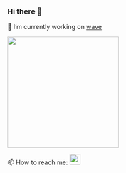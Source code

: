### Hi there 👋

🔭 I’m currently working on [wave](https://www.linkedin.com/in/pcoignac/)

<img width="250" src="https://github.com/wave-soft/.github/raw/main/banniere.png">


📫 How to reach me:
[<img src="https://cdn-icons-png.flaticon.com/512/174/174857.png" width="24">](https://www.linkedin.com/in/pcoignac/)
<!--
**DayUx/DayUx** is a ✨ _special_ ✨ repository because its `README.md` (this file) appears on your GitHub profile.

Here are some ideas to get you started:

- 🌱 I’m currently learning ...
- 👯 I’m looking to collaborate on ...
- 🤔 I’m looking for help with ...
- 💬 Ask me about ...
- 📫 How to reach me: ...
- 😄 Pronouns: ...
- ⚡ Fun fact: ...
-->
